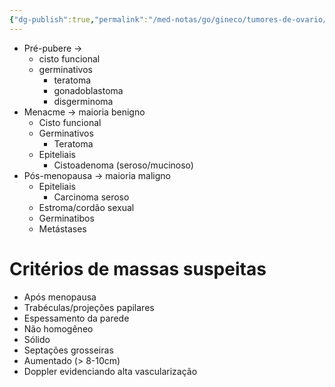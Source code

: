 ```yaml
---
{"dg-publish":true,"permalink":"/med-notas/go/gineco/tumores-de-ovario/"}
---
```


- Pré-pubere -> 
	- cisto funcional
	- germinativos
		- teratoma
		- gonadoblastoma
		- disgerminoma
- Menacme -> maioria benigno
	- Cisto funcional
	- Germinativos
		- Teratoma
	- Epiteliais
		- Cistoadenoma (seroso/mucinoso)
- Pós-menopausa -> maioria maligno
	- Epiteliais
		- Carcinoma seroso
	- Estroma/cordão sexual
	- Germinatibos
	- Metástases
# Critérios de massas suspeitas
- Após menopausa
- Trabéculas/projeções papilares
- Espessamento da parede
- Não homogêneo
- Sólido
- Septações grosseiras
- Aumentado (> 8-10cm)
- Doppler evidenciando alta vascularização